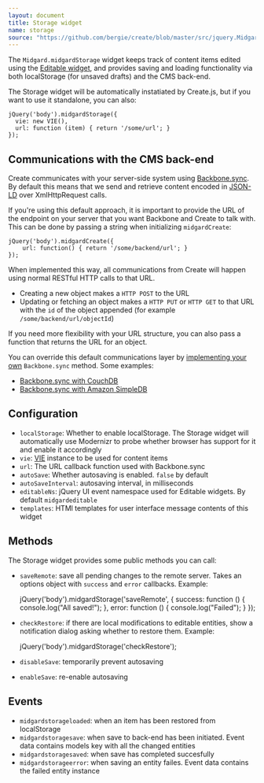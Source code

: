 ```yaml
---
layout: document
title: Storage widget
name: storage
source: "https://github.com/bergie/create/blob/master/src/jquery.Midgard.midgardStorage.js"
---
```

The `Midgard.midgardStorage` widget keeps track of content items edited using the [Editable widget](#editable), and provides saving and loading functionality via both localStorage (for unsaved drafts) and the CMS back-end.

The Storage widget will be automatically instatiated by Create.js, but if you want to use it standalone, you can also:

    jQuery('body').midgardStorage({
      vie: new VIE(),
      url: function (item) { return '/some/url'; }
    });

## Communications with the CMS back-end

Create communicates with your server-side system using [Backbone.sync](http://documentcloud.github.com/backbone/#Sync). By default this means that we send and retrieve content encoded in [JSON-LD](http://json-ld.org/) over XmlHttpRequest calls.

If you're using this default approach, it is important to provide the URL of the endpoint on your server that you want Backbone and Create to talk with. This can be done by passing a string when initializing `midgardCreate`:

    jQuery('body').midgardCreate({
        url: function() { return '/some/backend/url'; }
    });

When implemented this way, all communications from Create will happen using normal RESTful HTTP calls to that URL.

* Creating a new object makes a `HTTP POST` to the URL
* Updating or fetching an object makes a `HTTP PUT` or `HTTP GET` to that URL with the `id` of the object appended (for example `/some/backend/url/objectId`)

If you need more flexibility with your URL structure, you can also pass a function that returns the URL for an object.

You can override this default communications layer by [implementing your own](http://stackoverflow.com/questions/5096549/how-to-override-backbone-sync) `Backbone.sync` method. Some examples:

* [Backbone.sync with CouchDB](https://github.com/janmonschke/backbone-couchdb)
* [Backbone.sync with Amazon SimpleDB](https://github.com/developmentseed/backbone-simpledb)

## Configuration

* `localStorage`: Whether to enable localStorage. The Storage widget will automatically use Modernizr to probe whether browser has support for it and enable it accordingly
* `vie`: [VIE](http://viejs.org) instance to be used for content items
* `url`: The URL callback function used with Backbone.sync
* `autoSave`: Whether autosaving is enabled. `false` by default
* `autoSaveInterval`: autosaving interval, in milliseconds
* `editableNs`: jQuery UI event namespace used for Editable widgets. By default `midgardeditable`
* `templates`: HTMl templates for user interface message contents of this widget

## Methods

The Storage widget provides some public methods you can call:

* `saveRemote`: save all pending changes to the remote server. Takes an options object with `success` and `error` callbacks. Example:

    jQuery('body').midgardStorage('saveRemote', {
      success: function () {
        console.log("All saved!");
      },
      error: function () {
        console.log("Failed");
      }
    });

* `checkRestore`: if there are local modifications to editable entities, show a notification dialog asking whether to restore them. Example:

    jQuery('body').midgardStorage('checkRestore');

* `disableSave`: temporarily prevent autosaving
* `enableSave`: re-enable autosaving

## Events

* `midgardstorageloaded`: when an item has been restored from localStorage
* `midgardstoragesave`: when save to back-end has been initiated. Event data contains models key with all the changed entities
* `midgardstoragesaved`: when save has completed succesfully
* `midgardstorageerror`: when saving an entity failes. Event data contains the failed entity instance
